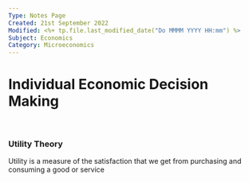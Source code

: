 ```yaml
---
Type: Notes Page
Created: 21st September 2022
Modified: <%+ tp.file.last_modified_date("Do MMMM YYYY HH:mm") %>
Subject: Economics
Category: Microeconomics
---
```


# Individual Economic Decision Making

</br>

### Utility Theory
Utility is a measure of the satisfaction that we get from purchasing and consuming a good or service

